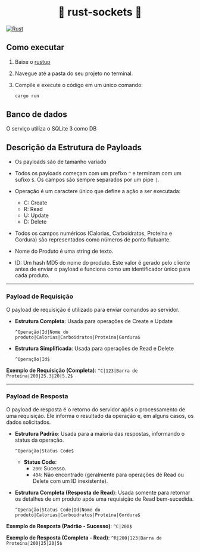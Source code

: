 <div align="center">
  
  # 🦀 rust-sockets 🧦
</div>

[![Rust](https://github.com/EduPras/rust-sockets/actions/workflows/rust.yml/badge.svg?branch=master)](https://github.com/EduPras/rust-sockets/actions/workflows/rust.yml)

## Como executar

1. Baixe o [rustup](https://rustup.rs/)
2. Navegue até a pasta do seu projeto no terminal.

3. Compile e execute o código em um único comando:

    ```sh
    cargo run
    ```

## Banco de dados
O serviço utiliza o SQLite 3 como DB

## Descrição da Estrutura de Payloads

- Os payloads são de tamanho variado

- Todos os payloads começam com um prefixo `^` e terminam com um sufixo `$`. Os campos são sempre separados por um pipe `|`.

- Operação é um caractere único que define a ação a ser executada:
  - C: Create
  - R: Read
  - U: Update
  - D: Delete

- Todos os campos numéricos (Calorias, Carboidratos, Proteína e Gordura) são representados como números de ponto flutuante.
- Nome do Produto é uma string de texto.
- ID: Um hash MD5 do nome do produto. Este valor é gerado pelo cliente antes de enviar o payload e funciona como um identificador único para cada produto.
-----

### Payload de Requisição

O payload de requisição é utilizado para enviar comandos ao servidor.

* **Estrutura Completa**: Usada para operações de Create e Update

  ```
  ^Operação|Id|Nome do produto|Calorias|Carboidratos|Proteína|Gordura$
  ```

* **Estrutura Simplificada**: Usada para operações de Read e Delete

  ```
  ^Operação|Id$
  ```

**Exemplo de Requisição (Completa)**:
`^C|123|Barra de Proteína|200|25.3|20|5.2$`

-----

### Payload de Resposta

O payload de resposta é o retorno do servidor após o processamento de uma requisição. Ele informa o resultado da operação e, em alguns casos, os dados solicitados.

* **Estrutura Padrão**: Usada para a maioria das respostas, informando o status da operação.

  ```
  ^Operação|Status Code$
  ```

  * **Status Code**:
    * `200`: Sucesso.
    * `404`: Não encontrado (geralmente para operações de Read ou Delete com um ID inexistente).

* **Estrutura Completa (Resposta de Read)**: Usada somente para retornar os detalhes de um produto após uma requisição de Read bem-sucedida.

  ```
  ^Operação|Status Code|Id|Nome do produto|Calorias|Carboidratos|Proteína|Gordura$
  ```

**Exemplo de Resposta (Padrão - Sucesso)**:
`^C|200$`

**Exemplo de Resposta (Completa - Read)**:
`^R|200|123|Barra de Proteína|200|25|20|5$`